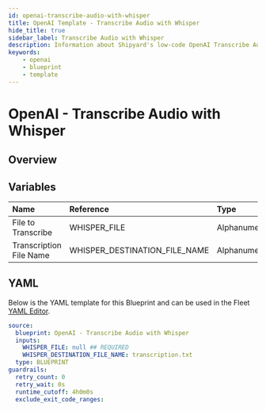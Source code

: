 ```yaml
---
id: openai-transcribe-audio-with-whisper
title: OpenAI Template - Transcribe Audio with Whisper
hide_title: true
sidebar_label: Transcribe Audio with Whisper
description: Information about Shipyard's low-code OpenAI Transcribe Audio with Whisper blueprint. Transcribe a single audio file and store the transcription as a file.
keywords:
    - openai
    - blueprint
    - template
---
```


# OpenAI - Transcribe Audio with Whisper

## Overview



## Variables

| Name | Reference | Type | Required | Default | Options | Description |
|:---|:---|:---|:---|:---|:---|:---|
| File to Transcribe | WHISPER_FILE | Alphanumeric | :white_check_mark: | - | - | - |
| Transcription File Name | WHISPER_DESTINATION_FILE_NAME | Alphanumeric | :heavy_minus_sign: | transcription.txt | - | - |


## YAML

Below is the YAML template for this Blueprint and can be used in the Fleet [YAML Editor](../../reference/fleets.md#yaml-editor).

```yaml
source:
  blueprint: OpenAI - Transcribe Audio with Whisper
  inputs:
    WHISPER_FILE: null ## REQUIRED
    WHISPER_DESTINATION_FILE_NAME: transcription.txt 
  type: BLUEPRINT
guardrails:
  retry_count: 0
  retry_wait: 0s
  runtime_cutoff: 4h0m0s
  exclude_exit_code_ranges:
```
